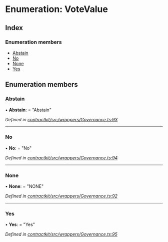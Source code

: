 # Enumeration: VoteValue

## Index

### Enumeration members

* [Abstain](_contractkit_src_wrappers_governance_.votevalue.md#abstain)
* [No](_contractkit_src_wrappers_governance_.votevalue.md#no)
* [None](_contractkit_src_wrappers_governance_.votevalue.md#none)
* [Yes](_contractkit_src_wrappers_governance_.votevalue.md#yes)

## Enumeration members

###  Abstain

• **Abstain**: = "Abstain"

*Defined in [contractkit/src/wrappers/Governance.ts:93](https://github.com/celo-org/celo-monorepo/blob/master/packages/contractkit/src/wrappers/Governance.ts#L93)*

___

###  No

• **No**: = "No"

*Defined in [contractkit/src/wrappers/Governance.ts:94](https://github.com/celo-org/celo-monorepo/blob/master/packages/contractkit/src/wrappers/Governance.ts#L94)*

___

###  None

• **None**: = "NONE"

*Defined in [contractkit/src/wrappers/Governance.ts:92](https://github.com/celo-org/celo-monorepo/blob/master/packages/contractkit/src/wrappers/Governance.ts#L92)*

___

###  Yes

• **Yes**: = "Yes"

*Defined in [contractkit/src/wrappers/Governance.ts:95](https://github.com/celo-org/celo-monorepo/blob/master/packages/contractkit/src/wrappers/Governance.ts#L95)*
